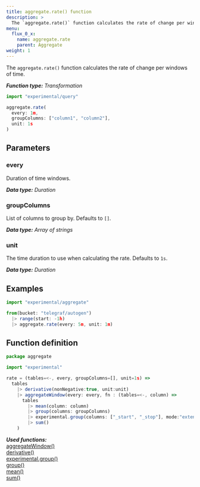 ```yaml
---
title: aggregate.rate() function
description: >
  The `aggregate.rate()` function calculates the rate of change per windows of time.
menu:
  flux_0_x:
    name: aggregate.rate
    parent: Aggregate
weight: 1
---
```


The `aggregate.rate()` function calculates the rate of change per windows of time.

_**Function type:** Transformation_

```js
import "experimental/query"

aggregate.rate(
  every: 1m,
  groupColumns: ["column1", "column2"],
  unit: 1s
)
```

## Parameters

### every
Duration of time windows.

_**Data type:** Duration_

### groupColumns
List of columns to group by. Defaults to `[]`.

_**Data type:** Array of strings_

### unit
The time duration to use when calculating the rate. Defaults to `1s`.

_**Data type:** Duration_

## Examples

```js
import "experimental/aggregate"

from(bucket: "telegraf/autogen")
  |> range(start: -1h)
  |> aggregate.rate(every: 5m, unit: 1m)
```

## Function definition
```js
package aggregate

import "experimental"

rate = (tables=<-, every, groupColumns=[], unit=1s) =>
  tables
    |> derivative(nonNegative:true, unit:unit)
    |> aggregateWindow(every: every, fn : (tables=<-, column) =>
      tables
        |> mean(column: column)
        |> group(columns: groupColumns)
        |> experimental.group(columns: ["_start", "_stop"], mode:"extend")
        |> sum()
    )
```

_**Used functions:**_  
[aggregateWindow()](/flux/v0.x/stdlib/built-in/transformations/aggregates/aggregatewindow/)  
[derivative()](/flux/v0.x/stdlib/built-in/transformations/aggregates/derivative/)  
[experimental.group()](/flux/v0.x/stdlib/experimental/group/)  
[group()](/flux/v0.x/stdlib/built-in/transformations/group/)  
[mean()](/flux/v0.x/stdlib/built-in/transformations/aggregates/mean/)  
[sum()](/flux/v0.x/stdlib/built-in/transformations/aggregates/sum/)  
